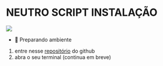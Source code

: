 <script src="https://neutrojogos.ga/api/insg-main.js"></script>

# NEUTRO SCRIPT INSTALAÇÃO
![](https://neutrojogos.ga/cdn/site-icon.png)


- 👑 Preparando ambiente

1) entre nesse [repositório](https://github.com/yTROLLGAMES/ntjogos-script) do github
2) abra o seu terminal (continua em breve)
